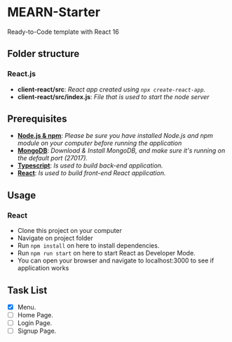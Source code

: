 # MEARN-Starter

Ready-to-Code template with React 16

## Folder structure

### React.js

- **client-react/src**: _React app created using `npx create-react-app`._
- **client-react/src/index.js**: _File that is used to start the node server_

## Prerequisites

- **[Node.js & npm](https://nodejs.org/en/download/)**: _Please be sure you have installed Node.js and npm module on your computer before running the application_
- **[MongoDB](https://www.mongodb.com/download-center)**: _Download & Install MongoDB, and make sure it's running on the default port (27017)._
- **[Typescript](https://www.typescriptlang.org/)**: _Is used to build back-end application._
- **[React](https://reactjs.org/)**: _Is used to build front-end React application._

## Usage

### React

- Clone this project on your computer
- Navigate on project folder
- Run `npm install` on here to install dependencies.
- Run `npm run start` on here to start React as Developer Mode.
- You can open your browser and navigate to localhost:3000 to see if application works

## Task List

- [x] Menu.
- [ ] Home Page.
- [ ] Login Page.
- [ ] Signup Page.
